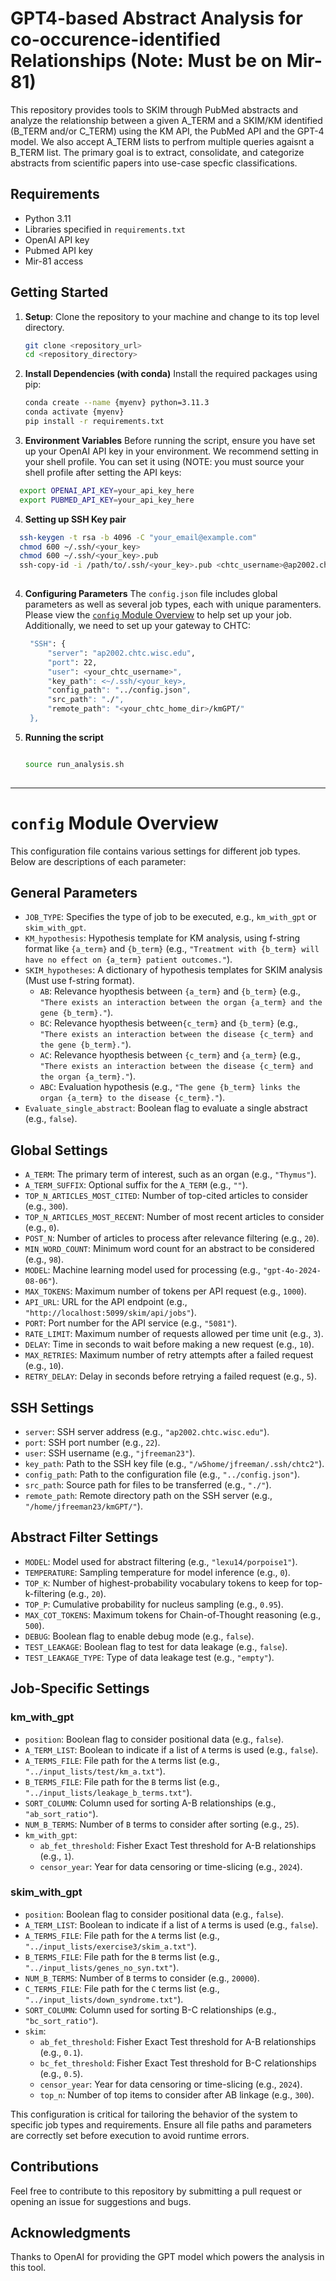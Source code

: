 # GPT4-based Abstract Analysis for co-occurence-identified Relationships (Note: Must be on Mir-81)
This repository provides tools to SKIM through PubMed abstracts and analyze the relationship between a given A_TERM and a SKIM/KM identified (B_TERM and/or C_TERM) using the KM API, the PubMed API and the GPT-4 model. We also accept A_TERM lists to perfrom multiple queries agaisnt a B_TERM list. The primary goal is to extract, consolidate, and categorize abstracts from scientific papers into use-case specfic classifications.


 ## Requirements

 - Python 3.11
 - Libraries specified in `requirements.txt`
 - OpenAI API key
 - Pubmed API key
 - Mir-81 access 

 ## Getting Started

 1. **Setup**:
    Clone the repository to your machine and change to its top level directory. 

    ```bash
    git clone <repository_url>
    cd <repository_directory>
    ```

 2. **Install Dependencies (with conda)**
    Install the required packages using pip:
    ```bash
    conda create --name {myenv} python=3.11.3
    conda activate {myenv}
    pip install -r requirements.txt
    ```
3. **Environment Variables**
   Before running the script, ensure you have set up your OpenAI API key in your environment. We recommend setting in your shell profile. You can set it using (NOTE: you must source your shell profile after setting the API keys:
  ```bash
    export OPENAI_API_KEY=your_api_key_here
    export PUBMED_API_KEY=your_api_key_here
```
4. **Setting up SSH Key pair**
  ```bash
    ssh-keygen -t rsa -b 4096 -C "your_email@example.com"
    chmod 600 ~/.ssh/<your_key>
    chmod 600 ~/.ssh/<your_key>.pub
    ssh-copy-id -i /path/to/.ssh/<your_key>.pub <chtc_username>@ap2002.chtc.wisc.edu
    
```
   

4. **Configuring Parameters**
The `config.json` file includes global parameters as well as several job types, each with unique paramenters. Please view the [`config` Module Overview](#config-overview) to help set up your job. Additionally, we need to set up your gateway to CHTC:
   ```bash
    "SSH": {
        "server": "ap2002.chtc.wisc.edu",
        "port": 22,
        "user": <your_chtc_username>",
        "key_path": <~/.ssh/<your_key>,
        "config_path": "../config.json",
        "src_path": "./",
        "remote_path": "<your_chtc_home_dir>/kmGPT/"
    },
   ```

5. **Running the script**

   ```bash
   
   source run_analysis.sh
 
   ```
----------------------------------------------------------------------------------------------------------------------------------------------------------------------------------------------
<a name="config-overview"></a>
# `config` Module Overview

This configuration file contains various settings for different job types. Below are descriptions of each parameter:

## General Parameters

- `JOB_TYPE`: Specifies the type of job to be executed, e.g., `km_with_gpt` or `skim_with_gpt`.
- `KM_hypothesis`: Hypothesis template for KM analysis, using f-string format like `{a_term}` and `{b_term}` (e.g., `"Treatment with {b_term} will have no effect on {a_term} patient outcomes."`).
- `SKIM_hypotheses`: A dictionary of hypothesis templates for SKIM analysis (Must use f-string format).
  - `AB`: Relevance hyopthesis between `{a_term}` and `{b_term}` (e.g., `"There exists an interaction between the organ {a_term} and the gene {b_term}."`).
  - `BC`: Relevance hyopthesis between`{c_term}` and `{b_term}` (e.g., `"There exists an interaction between the disease {c_term} and the gene {b_term}."`).
  - `AC`: Relevance hyopthesis between `{c_term}` and `{a_term}` (e.g., `"There exists an interaction between the disease {c_term} and the organ {a_term}."`).
  - `ABC`: Evaluation hypothesis (e.g., `"The gene {b_term} links the organ {a_term} to the disease {c_term}."`).
- `Evaluate_single_abstract`: Boolean flag to evaluate a single abstract (e.g., `false`).

## Global Settings

- `A_TERM`: The primary term of interest, such as an organ (e.g., `"Thymus"`).
- `A_TERM_SUFFIX`: Optional suffix for the `A_TERM` (e.g., `""`).
- `TOP_N_ARTICLES_MOST_CITED`: Number of top-cited articles to consider (e.g., `300`).
- `TOP_N_ARTICLES_MOST_RECENT`: Number of most recent articles to consider (e.g., `0`).
- `POST_N`: Number of articles to process after relevance filtering (e.g., `20`).
- `MIN_WORD_COUNT`: Minimum word count for an abstract to be considered (e.g., `98`).
- `MODEL`: Machine learning model used for processing (e.g., `"gpt-4o-2024-08-06"`).
- `MAX_TOKENS`: Maximum number of tokens per API request (e.g., `1000`).
- `API_URL`: URL for the API endpoint (e.g., `"http://localhost:5099/skim/api/jobs"`).
- `PORT`: Port number for the API service (e.g., `"5081"`).
- `RATE_LIMIT`: Maximum number of requests allowed per time unit (e.g., `3`).
- `DELAY`: Time in seconds to wait before making a new request (e.g., `10`).
- `MAX_RETRIES`: Maximum number of retry attempts after a failed request (e.g., `10`).
- `RETRY_DELAY`: Delay in seconds before retrying a failed request (e.g., `5`).

## SSH Settings

- `server`: SSH server address (e.g., `"ap2002.chtc.wisc.edu"`).
- `port`: SSH port number (e.g., `22`).
- `user`: SSH username (e.g., `"jfreeman23"`).
- `key_path`: Path to the SSH key file (e.g., `"/w5home/jfreeman/.ssh/chtc2"`).
- `config_path`: Path to the configuration file (e.g., `"../config.json"`).
- `src_path`: Source path for files to be transferred (e.g., `"./"`).
- `remote_path`: Remote directory path on the SSH server (e.g., `"/home/jfreeman23/kmGPT/"`).

## Abstract Filter Settings

- `MODEL`: Model used for abstract filtering (e.g., `"lexu14/porpoise1"`).
- `TEMPERATURE`: Sampling temperature for model inference (e.g., `0`).
- `TOP_K`: Number of highest-probability vocabulary tokens to keep for top-k-filtering (e.g., `20`).
- `TOP_P`: Cumulative probability for nucleus sampling (e.g., `0.95`).
- `MAX_COT_TOKENS`: Maximum tokens for Chain-of-Thought reasoning (e.g., `500`).
- `DEBUG`: Boolean flag to enable debug mode (e.g., `false`).
- `TEST_LEAKAGE`: Boolean flag to test for data leakage (e.g., `false`).
- `TEST_LEAKAGE_TYPE`: Type of data leakage test (e.g., `"empty"`).

## Job-Specific Settings

### km_with_gpt

- `position`: Boolean flag to consider positional data (e.g., `false`).
- `A_TERM_LIST`: Boolean to indicate if a list of `A` terms is used (e.g., `false`).
- `A_TERMS_FILE`: File path for the `A` terms list (e.g., `"../input_lists/test/km_a.txt"`).
- `B_TERMS_FILE`: File path for the `B` terms list (e.g., `"../input_lists/leakage_b_terms.txt"`).
- `SORT_COLUMN`: Column used for sorting A-B relationships (e.g., `"ab_sort_ratio"`).
- `NUM_B_TERMS`: Number of `B` terms to consider after sorting (e.g., `25`).
- `km_with_gpt`:
  - `ab_fet_threshold`: Fisher Exact Test threshold for A-B relationships (e.g., `1`).
  - `censor_year`: Year for data censoring or time-slicing (e.g., `2024`).

### skim_with_gpt

- `position`: Boolean flag to consider positional data (e.g., `false`).
- `A_TERM_LIST`: Boolean to indicate if a list of `A` terms is used (e.g., `false`).
- `A_TERMS_FILE`: File path for the `A` terms list (e.g., `"../input_lists/exercise3/skim_a.txt"`).
- `B_TERMS_FILE`: File path for the `B` terms list (e.g., `"../input_lists/genes_no_syn.txt"`).
- `NUM_B_TERMS`: Number of `B` terms to consider (e.g., `20000`).
- `C_TERMS_FILE`: File path for the `C` terms list (e.g., `"../input_lists/down_syndrome.txt"`).
- `SORT_COLUMN`: Column used for sorting B-C relationships (e.g., `"bc_sort_ratio"`).
- `skim`:
  - `ab_fet_threshold`: Fisher Exact Test threshold for A-B relationships (e.g., `0.1`).
  - `bc_fet_threshold`: Fisher Exact Test threshold for B-C relationships (e.g., `0.5`).
  - `censor_year`: Year for data censoring or time-slicing (e.g., `2024`).
  - `top_n`: Number of top items to consider after AB linkage (e.g., `300`).

This configuration is critical for tailoring the behavior of the system to specific job types and requirements. Ensure all file paths and parameters are correctly set before execution to avoid runtime errors.
## Contributions
Feel free to contribute to this repository by submitting a pull request or opening an issue for suggestions and bugs.
## Acknowledgments
Thanks to OpenAI for providing the GPT model which powers the analysis in this tool.




